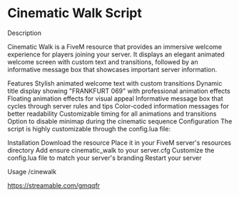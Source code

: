 # Cinematic Walk Script
Description

Cinematic Walk is a FiveM resource that provides an immersive welcome experience for players joining your server. It displays an elegant animated welcome screen with custom text and transitions, followed by an informative message box that showcases important server information.

Features
Stylish animated welcome text with custom transitions
Dynamic title display showing "FRANKFURT 069" with professional animation effects
Floating animation effects for visual appeal
Informative message box that cycles through server rules and tips
Color-coded information messages for better readability
Customizable timing for all animations and transitions
Option to disable minimap during the cinematic sequence
Configuration
The script is highly customizable through the config.lua file:

Installation
Download the resource
Place it in your FiveM server's resources directory
Add ensure cinematic_walk to your server.cfg
Customize the config.lua file to match your server's branding
Restart your server


Usage
/cinewalk

https://streamable.com/gmqqfr
